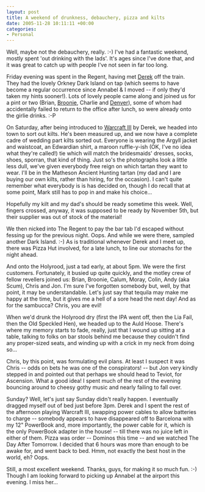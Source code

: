 ```yaml
---
layout: post
title: A weekend of drunkness, debauchery, pizza and kilts
date: 2005-11-28 10:11:11 +00:00
categories:
- Personal
---
```

Well, maybe not the debauchery, really. :-)  I've had a fantastic weekend, mostly spent 'out drinking with the lads'.  It's ages since I've done that, and it was great to catch up with people I've not seen in far too long.

Friday evening was spent in the Regent, having met <a href="http://drossy.net/blog/">Derek</a> off the train.  They had the lovely Orkney Dark Island on tap (which seems to have become a regular occurrence since Annabel &amp; I moved -- if only they'd taken my hints sooner!).  Lots of lovely people came along and joined us for a pint or two (Brian, <a href="http://www.livejournal.com/users/broonie/">Broonie</a>, Charlie and <a href="http://www.livejournal.com/users/render/">Denver</a>), some of whom had accidentally failed to return to the office after lunch, so were already onto the girlie drinks. :-P

On Saturday, after being introduced to <a href="http://www.blizzard.com/war3/">Warcraft III</a> by Derek, we headed into town to sort out kilts.  He's been measured up, and we now have a complete cadre of wedding part kilts sorted out.  Everyone is wearing the Argyll jacket and waistcoat, an Edwardian shirt, a maroon ruffle-y-ish (OK, I've no idea what they're called!) tie which will match the bridesmaids' dresses, socks, shoes, sporran, that kind of thing.  Just so's the photographs look a little less dull, we've given everybody free reign on which tartan they want to wear.  I'll be in the Matheson Ancient Hunting tartan (my dad and I are buying our own kilts, rather than hiring, for the occasion).  I can't quite remember what everybody is is has decided on, though I do recall that at some point, Mark still has to pop in and make his choice...

Hopefully my kilt and my dad's should be ready sometime this week.  Well, fingers crossed, anyway, it was supposed to be ready by November 5th, but their supplier was out of stock of the material!

We then nicked into The Regent to pay the bar tab I'd escaped without fessing up for the previous night.  Oops.  And while we were there, sampled another Dark Island. :-)  As is traditional whenever Derek and I meet up, there was Pizza Hut involved, for a late lunch, to line our stomachs for the night ahead.

And onto the Holyrood, just a tad early, at about 5pm.  We were the first customers.  Fortunately, it busied up quite quickly, and the motley crew of fellow revellers joined us: Brian, Broonie, Calum, Moray, Colin, Andy (aka Scum), Chris and Jon.  I'm sure I've forgotten somebody but, well, by that point, it may be understandable.  Let's just say that tequila may make me happy at the time, but it gives me a hell of a sore head the next day!  And as for the sambucca?  Chris, you are evil!

When we'd drunk the Holyrood dry (first the IPA went off, then the Lia Fail, then the Old Speckled Hen), we headed up to the Auld Hoose.  There's where my memory starts to fade, really, just that I wound up sitting at a table, talking to folks on bar stools behind me because they couldn't find any proper-sized seats, and winding up with a crick in my neck from doing so...

Chris, by this point, was formulating evil plans.  At least I suspect it was Chris -- odds on bets he was one of the conspirators! -- but Jon very kindly stepped in and pointed out that perhaps we should head to Teviot, for Ascension.  What a good idea!  I spent much of the rest of the evening bouncing around to cheesy gothy music and nearly failing to fall over.

Sunday?  Well, let's just say Sunday didn't really happen.  I eventually dragged myself out of bed just before 3pm.  Derek and I spent the rest of the afternoon playing Warcraft III, swapping power cables to allow batteries to charge -- somebody appears to have disappeared off to Barcelona with my 12" PowerBook and, more importantly, the power cable for it, which is the only PowerBook adapter in the house! -- till there was no juice left in either of them.  Pizza was order -- Dominos this time -- and we watched The Day After Tomorrow.  I decided that 6 hours was more than enough to be awake for, and went back to bed.  Hmm, not exactly the best host in the world, eh?  Oops.

Still, a most excellent weekend.  Thanks, guys, for making it so much fun. :-)  Though I am looking forward to picking up Annabel at the airport this evening.  I miss her...
